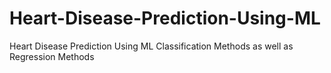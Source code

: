 # Heart-Disease-Prediction-Using-ML
Heart Disease Prediction Using ML Classification Methods as well as Regression Methods
